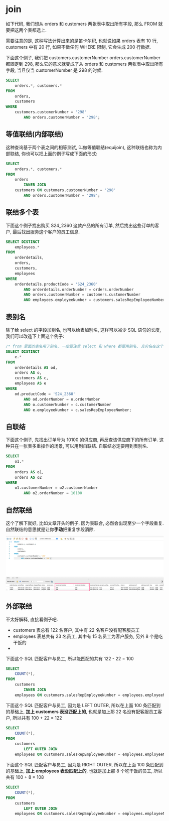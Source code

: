 # join

如下代码, 我们想从 orders 和 customers 两张表中取出所有字段, 那么 FROM 就要把这两个表都选上.

需要注意的是, 这种写法计算出来的是笛卡尔积, 也就说如果 orders 表有 10 行, customers 中有 20 行, 如果不做任何 WHERE 限制, 它会生成 200 行数据.

下面这个例子, 我们把  customers.customerNumber orders.customerNumber 都固定到 298, 那么它的意义就变成了从 orders 和 customers 两张表中取出所有字段, 当且仅当 customerNumber 是 298 的时候.

```sql
SELECT 
    orders.*, customers.*
FROM
    orders,
    customers
WHERE
    customers.customerNumber = '298'
        AND orders.customerNumber = '298';
```

## 等值联结(内部联结)

这种查询基于两个表之间的相等测试, 叫做等值联结(equijoin), 这种联结也称为内部联结, 你也可以把上面的例子写成下面的形式:

```sql
SELECT 
    orders.*, customers.*
FROM
    orders
        INNER JOIN
    customers ON customers.customerNumber = '298'
        AND orders.customerNumber = '298';
```

## 联结多个表

下面这个例子找出购买 S24_2360 这款产品的所有订单, 然后找出这些订单的客户, 最后找出服务这个客户的员工信息.

```sql
SELECT DISTINCT
    employees.*
FROM
    orderdetails,
    orders,
    customers,
    employees
WHERE
    orderdetails.productCode = 'S24_2360'
        AND orderdetails.orderNumber = orders.orderNumber
        AND orders.customerNumber = customers.customerNumber
        AND employees.employeeNumber = customers.salesRepEmployeeNumber;
```

## 表别名

除了给 select 的字段加别名, 也可以给表加别名, 这样可以减少 SQL 语句的长度, 我们可以改造下上面这个例子:

```sql
/* from 里面的表名用了别名, 一定要注意 select 和 where 都要用别名, 真实名在这个 SQL 语句中就不能用了 */
SELECT DISTINCT
    e.*
FROM
    orderdetails AS od,
    orders AS o,
    customers AS c,
    employees AS e
WHERE
    od.productCode = 'S24_2360'
        AND od.orderNumber = o.orderNumber
        AND o.customerNumber = c.customerNumber
        AND e.employeeNumber = c.salesRepEmployeeNumber;
```

## 自联结

下面这个例子, 先找出订单号为 10100 的供应商, 再反查该供应商下的所有订单. 这种只在一张表多重操作的场景, 可以用到自联结. 自联结必定要用到表别名.

```sql
SELECT 
    o1.*
FROM
    orders AS o1,
    orders AS o2
WHERE
    o1.customerNumber = o2.customerNumber
        AND o2.orderNumber = 10100
```

## 自然联结

这个了解下就好, 比如文章开头的例子, 因为表联合, 必然会出现至少一个字段重复. 自然联结的意思就是让你**手动**把重复字段消除.

![mysql-1](../../../screenshots/mysql-1.png)

## 外部联结

不太好解释, 直接看例子吧.

- customers 表总有 122 名客户, 其中有 22 名客户没有配客服员工
- employees 表总共有 23 名员工, 其中有 15 名员工为客户服务, 另外 8 个是吃干饭的
-

下面这个 SQL 匹配客户与员工, 所以能匹配的共有 122 - 22 = 100

```sql
SELECT
    COUNT(*),
FROM
    customers
        INNER JOIN
    employees ON customers.salesRepEmployeeNumber = employees.employeeNumber
```

下面这个 SQL 匹配客户与员工, 因为是 LEFT OUTER, 所以在上面 100 条匹配到的基础上, **加上 customers 表没匹配上的**, 也就是加上那 22 名没有配客服员工客户, 所以共有 100 + 22 = 122

```sql
SELECT 
    COUNT(*),
FROM
    customers
        LEFT OUTER JOIN
    employees ON customers.salesRepEmployeeNumber = employees.employeeNumber
```

下面这个 SQL 匹配客户与员工, 因为是 RIGHT OUTER, 所以在上面 100 条匹配到的基础上, **加上 employees 表没匹配上的**, 也就是加上那 8 个吃干饭的员工, 所以共有 100 + 8 = 108

```sql
SELECT 
    COUNT(*),
FROM
    customers
        LEFT OUTER JOIN
    employees ON customers.salesRepEmployeeNumber = employees.employeeNumber
```
